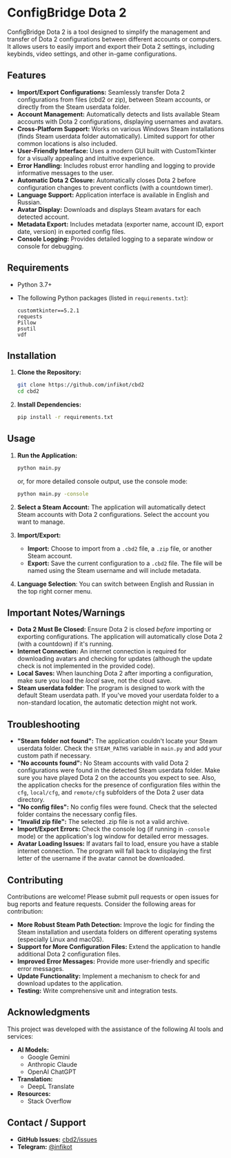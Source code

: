 # ConfigBridge Dota 2

ConfigBridge Dota 2 is a tool designed to simplify the management and transfer of Dota 2 configurations between different accounts or computers. It allows users to easily import and export their Dota 2 settings, including keybinds, video settings, and other in-game configurations.

## Features

*   **Import/Export Configurations:**  Seamlessly transfer Dota 2 configurations from files (cbd2 or zip), between Steam accounts, or directly from the Steam userdata folder.
*   **Account Management:**  Automatically detects and lists available Steam accounts with Dota 2 configurations, displaying usernames and avatars.
*   **Cross-Platform Support:** Works on various Windows Steam installations (finds Steam userdata folder automatically).  Limited support for other common locations is also included.
*   **User-Friendly Interface:**  Uses a modern GUI built with CustomTkinter for a visually appealing and intuitive experience.
*   **Error Handling:** Includes robust error handling and logging to provide informative messages to the user.
*   **Automatic Dota 2 Closure:**  Automatically closes Dota 2 before configuration changes to prevent conflicts (with a countdown timer).
* **Language Support:** Application interface is available in English and Russian.
* **Avatar Display:** Downloads and displays Steam avatars for each detected account.
* **Metadata Export:** Includes metadata (exporter name, account ID, export date, version) in exported config files.
* **Console Logging:** Provides detailed logging to a separate window or console for debugging.

## Requirements

*   Python 3.7+
*   The following Python packages (listed in `requirements.txt`):

    ```
    customtkinter==5.2.1
    requests
    Pillow
    psutil
    vdf
    ```

## Installation

1.  **Clone the Repository:**

    ```bash
    git clone https://github.com/infikot/cbd2
    cd cbd2
    ```

2.  **Install Dependencies:**

    ```bash
    pip install -r requirements.txt
    ```

## Usage

1.  **Run the Application:**

    ```bash
    python main.py
    ```
    or, for more detailed console output, use the console mode:
    ```bash
    python main.py -console
    ```

2.  **Select a Steam Account:**  The application will automatically detect Steam accounts with Dota 2 configurations.  Select the account you want to manage.

3.  **Import/Export:**
    *   **Import:** Choose to import from a `.cbd2` file, a `.zip` file, or another Steam account.
    *   **Export:**  Save the current configuration to a `.cbd2` file.  The file will be named using the Steam username and will include metadata.

4. **Language Selection**: You can switch between English and Russian in the top right corner menu.

## Important Notes/Warnings

*   **Dota 2 Must Be Closed:** Ensure Dota 2 is closed *before* importing or exporting configurations. The application will automatically close Dota 2 (with a countdown) if it's running.
*   **Internet Connection:** An internet connection is required for downloading avatars and checking for updates (although the update check is not implemented in the provided code).
*   **Local Saves:** When launching Dota 2 after importing a configuration, make sure you load the *local* save, not the cloud save.
* **Steam userdata folder**: The program is designed to work with the default Steam userdata path.  If you've moved your userdata folder to a non-standard location, the automatic detection might not work.

## Troubleshooting

*   **"Steam folder not found":**  The application couldn't locate your Steam userdata folder. Check the `STEAM_PATHS` variable in `main.py` and add your custom path if necessary.
*   **"No accounts found":**  No Steam accounts with valid Dota 2 configurations were found in the detected Steam userdata folder. Make sure you have played Dota 2 on the accounts you expect to see.  Also, the application checks for the presence of configuration files within the `cfg`, `local/cfg`, and `remote/cfg` subfolders of the Dota 2 user data directory.
*   **"No config files":** No config files were found. Check that the selected folder contains the necessary config files.
*   **"Invalid zip file":** The selected .zip file is not a valid archive.
*   **Import/Export Errors:**  Check the console log (if running in `-console` mode) or the application's log window for detailed error messages.
* **Avatar Loading Issues:**  If avatars fail to load, ensure you have a stable internet connection.  The program will fall back to displaying the first letter of the username if the avatar cannot be downloaded.

## Contributing

Contributions are welcome!  Please submit pull requests or open issues for bug reports and feature requests.  Consider the following areas for contribution:

*   **More Robust Steam Path Detection:** Improve the logic for finding the Steam installation and userdata folders on different operating systems (especially Linux and macOS).
*   **Support for More Configuration Files:**  Extend the application to handle additional Dota 2 configuration files.
*   **Improved Error Messages:**  Provide more user-friendly and specific error messages.
*   **Update Functionality:** Implement a mechanism to check for and download updates to the application.
* **Testing:** Write comprehensive unit and integration tests.

## Acknowledgments

This project was developed with the assistance of the following AI tools and services:

*   **AI Models:**
    *   Google Gemini
    *   Anthropic Claude
    *   OpenAI ChatGPT
*   **Translation:**
    *   DeepL Translate
*   **Resources:**
    *   Stack Overflow

## Contact / Support

*   **GitHub Issues:** [cbd2/issues](https://github.com/infikot/cbd2/issues)
*   **Telegram:** [@infikot](https://t.me/infikot)
